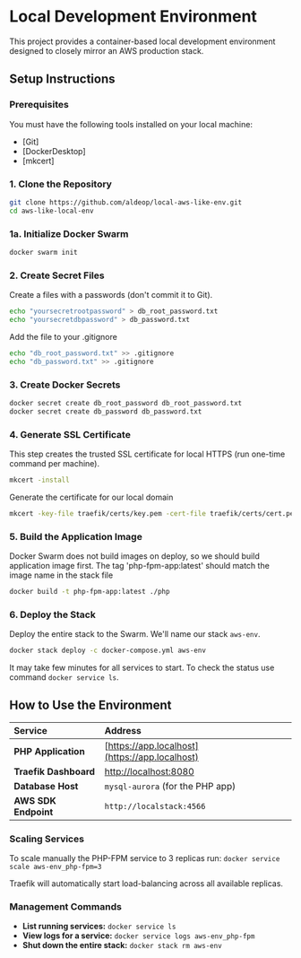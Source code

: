 # Local Development Environment

This project provides a container-based local development environment designed to closely mirror an AWS production stack. 

## Setup Instructions

### Prerequisites

You must have the following tools installed on your local machine:
* [Git]
* [DockerDesktop]
* [mkcert]

### 1. Clone the Repository

```bash
git clone https://github.com/aldeop/local-aws-like-env.git
cd aws-like-local-env
```


### 1a. Initialize Docker Swarm

```bash
docker swarm init
```

### 2. Create Secret Files

Create a files with a passwords (don't commit it to Git).
```bash
echo "yoursecretrootpassword" > db_root_password.txt
echo "yoursecretdbpassword" > db_password.txt
```

Add the file to your .gitignore
```bash
echo "db_root_password.txt" >> .gitignore
echo "db_password.txt" >> .gitignore 
```

### 3. Create Docker Secrets
```bash
docker secret create db_root_password db_root_password.txt
docker secret create db_password db_password.txt
```

### 4. Generate SSL Certificate

This step creates the trusted SSL certificate for local HTTPS (run one-time command per machine).
```bash
mkcert -install
```

Generate the certificate for our local domain
```bash
mkcert -key-file traefik/certs/key.pem -cert-file traefik/certs/cert.pem "app.localhost"
```

### 5. Build the Application Image

Docker Swarm does not build images on deploy, so we should build application image first.
The tag 'php-fpm-app:latest' should match the image name in the stack file
```bash
docker build -t php-fpm-app:latest ./php
```

### 6. Deploy the Stack

Deploy the entire stack to the Swarm. We'll name our stack `aws-env`.
```bash
docker stack deploy -c docker-compose.yml aws-env
```

It may take few minutes for all services to start. 
To check the status use command `docker service ls`.


## How to Use the Environment

|        Service        |                      Address                   |
|:----------------------|:-----------------------------------------------|
| **PHP Application**   | [https://app.localhost](https://app.localhost) |
| **Traefik Dashboard** | [http://localhost:8080](http://localhost:8080) |
| **Database Host**     | `mysql-aurora` (for the PHP app)               |
| **AWS SDK Endpoint**  | `http://localstack:4566`                       |


### Scaling Services

To scale manually the PHP-FPM service to 3 replicas run:
``` docker service scale aws-env_php-fpm=3 ```

Traefik will automatically start load-balancing across all available replicas.

### Management Commands

* **List running services:** `docker service ls`
* **View logs for a service:** `docker service logs aws-env_php-fpm`
* **Shut down the entire stack:** `docker stack rm aws-env`


